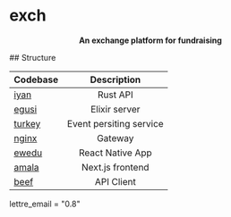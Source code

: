 # exch


<p align="center">
  <strong>An exchange platform for fundraising</strong>
</p>
## Structure

| Codebase              |      Description          |
| :-------------------- | :-----------------------: |
| [iyan](iyan)          |      Rust API             |
| [egusi](egusi)        |       Elixir server       |
| [turkey](turkey)      | Event persiting service   |
| [nginx](ngnix)        |       Gateway             |
| [ewedu](ewedu)        |   React Native App        |
| [amala](amala)        |   Next.js frontend        |
| [beef](beef)          |      API Client           |


lettre_email = "0.8"